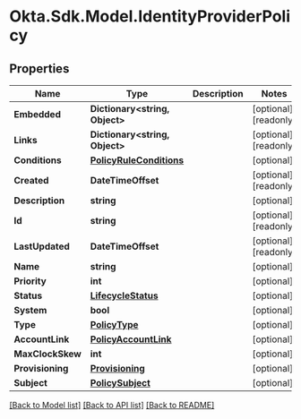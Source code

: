 # Okta.Sdk.Model.IdentityProviderPolicy

## Properties

Name | Type | Description | Notes
------------ | ------------- | ------------- | -------------
**Embedded** | **Dictionary&lt;string, Object&gt;** |  | [optional] [readonly] 
**Links** | **Dictionary&lt;string, Object&gt;** |  | [optional] [readonly] 
**Conditions** | [**PolicyRuleConditions**](PolicyRuleConditions.md) |  | [optional] 
**Created** | **DateTimeOffset** |  | [optional] [readonly] 
**Description** | **string** |  | [optional] 
**Id** | **string** |  | [optional] [readonly] 
**LastUpdated** | **DateTimeOffset** |  | [optional] [readonly] 
**Name** | **string** |  | [optional] 
**Priority** | **int** |  | [optional] 
**Status** | [**LifecycleStatus**](LifecycleStatus.md) |  | [optional] 
**System** | **bool** |  | [optional] 
**Type** | [**PolicyType**](PolicyType.md) |  | [optional] 
**AccountLink** | [**PolicyAccountLink**](PolicyAccountLink.md) |  | [optional] 
**MaxClockSkew** | **int** |  | [optional] 
**Provisioning** | [**Provisioning**](Provisioning.md) |  | [optional] 
**Subject** | [**PolicySubject**](PolicySubject.md) |  | [optional] 

[[Back to Model list]](../README.md#documentation-for-models) [[Back to API list]](../README.md#documentation-for-api-endpoints) [[Back to README]](../README.md)

